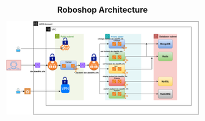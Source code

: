 <h2 align="center">Roboshop Architecture</h2>

<p align="center">
  <img src="images/roboshop-infra-dev-saijyo.store-clean.svg" alt="Roboshop Architecture" width="1000">
</p>
